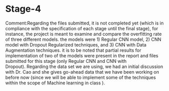 # Stage-4

Comment:Regarding the files submitted, it is not completed yet (which is in compliance with the specification of each stage until the final stage), for instance, the project is meant to examine and compare the overfitting rate of three different models. the models were 1) Regular CNN model, 2) CNN model with Dropout Regularized techniques, and 3) CNN with Data Augmentation techniques. it is to be noted that partial results for implementation of two of the models were present in the report and files submitted for this stage (only Regular CNN and CNN with Dropout). Regarding the data set we are using, we had an initial discussion with Dr. Cao and she gives go-ahead data that we have been working on before now (since we will be able to implement some of the techniques within the scope of Machine learning in class ).  
